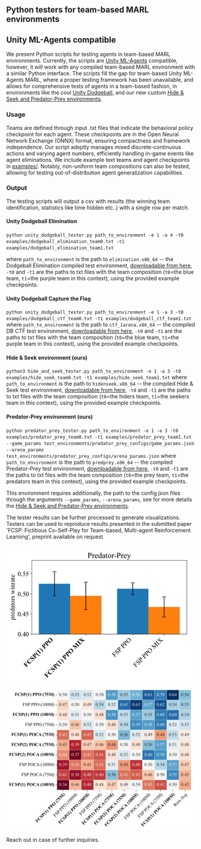 ## Python testers for team-based MARL environments
## Unity ML-Agents compatible

We present Python scripts for testing agents in team-based MARL environments. 
Currently, the scripts are [Unity ML-Agents](https://github.com/Unity-Technologies/ml-agents) compatible, 
however, it will work with any compiled team-based MARL environment with a similar Python interface. 
The scripts fill the gap for team-based Unity ML-Agents MARL, where a proper testing framework has been
unavailable, and allows for comprehensive tests of agents in a team-based fashion, in environments
like the cool [Unity Dodgeball](https://blog.unity.com/engine-platform/ml-agents-plays-dodgeball), and our 
new custom [Hide \& Seek and Predator-Prey environments](https://github.com/MIMUW-RL/unity-ml-agents_hide-and-seek).

### Usage

Teams are defined through input .txt files that indicate the behavioral policy checkpoint for each agent. 
These checkpoints are in the Open Neural Network Exchange (ONNX) format, ensuring compactness and framework independence.
Our script adeptly manages mixed discrete-continuous actions and varying agent numbers, efficiently handling in-game events like agent eliminations.
We include example text teams and agent checkpoints in [examples/](examples/). Notably, non-uniform team compositions 
can also be tested, allowing for testing out-of-distribution agent generalization capabilities. 

### Output

The testing scripts will output a csv with results (the winning team identification, statistics like time hidden etc..) with a single row per match.

#### Unity Dodgeball Elimination
`
python unity_dodgeball_tester.py path_to_environment -e 1 -a 4 -t0 examples/dodgeball_elimination_team0.txt -t1 examples/dodgeball_elimination_team1.txt
`

where `path_to_environment` is the path to `elimination.x86_64` -- the Dodgeball Elimination compiled test environment, [downloadable from here](https://drive.google.com/drive/folders/1K0f3o4wpg87EaijXJEYmcZraOpwvtYif?usp=drive_link),
`-t0` and `-t1` are the paths to txt files with the team composition (`t0`=the blue team, `t1`=the purple team in this context), using the provided example checkpoints.

#### Unity Dodgeball Capture the Flag

`
python unity_dodgeball_tester.py path_to_environment -e 1 -a 3 -t0 examples/dodgeball_ctf_team0.txt -t1 examples/dodgeball_ctf_team1.txt
`
where `path_to_environment` is the path to `ctf_1arena.x86_64` -- the compiled DB CTF test environment, [downloadable from here](https://drive.google.com/drive/folders/1K0f3o4wpg87EaijXJEYmcZraOpwvtYif?usp=drive_link),
`-t0` and `-t1` are the paths to txt files with the team composition (`t0`=the blue team, `t1`=the purple team in this context), using the provided example checkpoints.

#### Hide \& Seek environment (ours)

`
python3 hide_and_seek_tester.py path_to_environment -e 1 -a 3 -t0 examples/hide_seek_team0.txt -t1 examples/hide_seek_team1.txt
`
where `path_to_environment` is the path to `hidenseek.x86_64` -- the compiled Hide \& Seek test environment, [downloadable from here](https://drive.google.com/drive/folders/1K0f3o4wpg87EaijXJEYmcZraOpwvtYif?usp=drive_link),
`-t0` and `-t1` are the paths to txt files with the team composition (`t0`=the hiders team, `t1`=the seekers team in this context), using the provided example checkpoints.

#### Predator-Prey environment (ours)

`
python predator_prey_tester.py path_to_environment -e 1 -a 3 -t0 examples/predator_prey_team0.txt -t1 examples/predator_prey_team1.txt --game_params test_environments/predator_prey_configs/game_params.json --arena_params test_environments/predator_prey_configs/arena_params.json
`
where `path_to_environment` is the path to `predprey.x86_64` -- the compiled Predator-Prey test environment, [downloadable from here](https://drive.google.com/drive/folders/1K0f3o4wpg87EaijXJEYmcZraOpwvtYif?usp=drive_link),
`-t0` and `-t1` are the paths to txt files with the team composition (`t0`=the prey team, `t1`=the predators team in this context), using the provided example checkpoints.

This environment requires additionally, the path to the config json files through the arguments `--game_params`, `--arena_params`, see for more details the 
[Hide \& Seek and Predator-Prey environments](https://github.com/MIMUW-RL/unity-ml-agents_hide-and-seek).


The tester results can be further processed to generate visualizations.
Testers can be used to reproduce results presented in the submitted paper 'FCSP: Fictitious Co-Self-Play for Team-based, Multi-agent Reinforcement Learning', preprint available on request

<img src="/imgs/result1.jpg" alt="FCSP robustness test results" width="500"/><img src="/imgs/result2.jpg" alt="Predator-Prey win-rate results" width="500"/>

Reach out in case of further inquiries.
